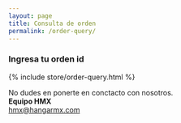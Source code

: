 ```yaml
---
layout: page
title: Consulta de orden
permalink: /order-query/
---
```


### Ingresa tu orden id

{% include store/order-query.html %}

No dudes en ponerte en conctacto con nosotros.  
**Equipo HMX**  
[hmx@hangarmx.com](mailto:hmx@hangarmx.com)
